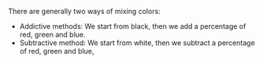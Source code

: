 There are generally two ways of mixing colors:
- Addictive methods: We start from black, then we add a percentage of red, green and blue.
- Subtractive method: We start from white, then we subtract a percentage of red, green and blue,